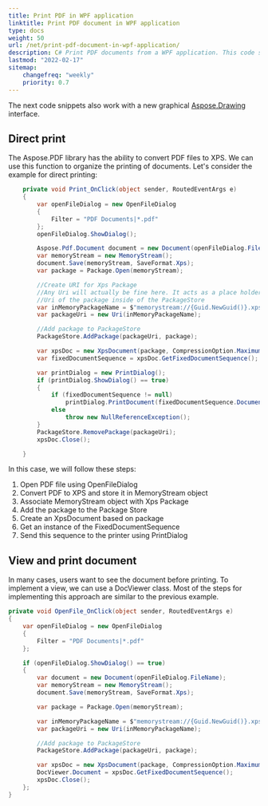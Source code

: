 ```yaml
---
title: Print PDF in WPF application
linktitle: Print PDF document in WPF application
type: docs
weight: 50
url: /net/print-pdf-document-in-wpf-application/
description: C# Print PDF documents from a WPF application. This code sample shows how to print PDF documents from a WPF application using C#.
lastmod: "2022-02-17"
sitemap:
    changefreq: "weekly"
    priority: 0.7
---
```

<script type="application/ld+json">
{
    "@context": "https://schema.org",
    "@type": "TechArticle",
    "headline": "Print PDF in WPF application",
    "alternativeHeadline": "How to print PDF in WPF application",
    "author": {
        "@type": "Person",
        "name":"Anastasiia Holub",
        "givenName": "Anastasiia",
        "familyName": "Holub",
        "url":"https://www.linkedin.com/in/anastasiia-holub-750430225/"
    },
    "genre": "pdf document generation",
    "keywords": "pdf, c#, pdf in WPF application",
    "wordcount": "302",
    "proficiencyLevel":"Beginner",
    "publisher": {
        "@type": "Organization",
        "name": "Aspose.PDF Doc Team",
        "url": "https://products.aspose.com/pdf",
        "logo": "https://www.aspose.cloud/templates/aspose/img/products/pdf/aspose_pdf-for-net.svg",
        "alternateName": "Aspose",
        "sameAs": [
            "https://facebook.com/aspose.pdf/",
            "https://twitter.com/asposepdf",
            "https://www.youtube.com/channel/UCmV9sEg_QWYPi6BJJs7ELOg/featured",
            "https://www.linkedin.com/company/aspose",
            "https://stackoverflow.com/questions/tagged/aspose",
            "https://aspose.quora.com/",
            "https://aspose.github.io/"
        ],
        "contactPoint": [
            {
                "@type": "ContactPoint",
                "telephone": "+1 903 306 1676",
                "contactType": "sales",
                "areaServed": "US",
                "availableLanguage": "en"
            },
            {
                "@type": "ContactPoint",
                "telephone": "+44 141 628 8900",
                "contactType": "sales",
                "areaServed": "GB",
                "availableLanguage": "en"
            },
            {
                "@type": "ContactPoint",
                "telephone": "+61 2 8006 6987",
                "contactType": "sales",
                "areaServed": "AU",
                "availableLanguage": "en"
            }
        ]
    },
    "url": "/net/print-pdf-document-in-wpf-application/",
    "mainEntityOfPage": {
        "@type": "WebPage",
        "@id": "/net/print-pdf-document-in-wpf-application/"
    },
    "dateModified": "2022-02-04",
    "description": "C# Print PDF documents from a WPF application. This code sample shows how to print PDF documents from a WPF application using C#."
}
</script>

The next code snippets also work with a new graphical [Aspose.Drawing](/pdf/net/drawing/) interface.

## Direct print

The Aspose.PDF library has the ability to convert PDF files to XPS. We can use this function to organize the printing of documents.
Let's consider the example for direct printing:

```csharp
    private void Print_OnClick(object sender, RoutedEventArgs e)
    {
        var openFileDialog = new OpenFileDialog
        {
            Filter = "PDF Documents|*.pdf"
        };
        openFileDialog.ShowDialog();

        Aspose.Pdf.Document document = new Document(openFileDialog.FileName);
        var memoryStream = new MemoryStream();
        document.Save(memoryStream, SaveFormat.Xps);
        var package = Package.Open(memoryStream);

        //Create URI for Xps Package
        //Any Uri will actually be fine here. It acts as a place holder for the
        //Uri of the package inside of the PackageStore
        var inMemoryPackageName = $"memorystream://{Guid.NewGuid()}.xps";
        var packageUri = new Uri(inMemoryPackageName);

        //Add package to PackageStore
        PackageStore.AddPackage(packageUri, package);

        var xpsDoc = new XpsDocument(package, CompressionOption.Maximum, inMemoryPackageName);
        var fixedDocumentSequence = xpsDoc.GetFixedDocumentSequence();

        var printDialog = new PrintDialog();
        if (printDialog.ShowDialog() == true)
        {
            if (fixedDocumentSequence != null)
                printDialog.PrintDocument(fixedDocumentSequence.DocumentPaginator, "A fixed document");
            else
                throw new NullReferenceException();
        }
        PackageStore.RemovePackage(packageUri);
        xpsDoc.Close();

    }
```

In this case, we will follow these steps:

1. Open PDF file using OpenFileDialog
1. Convert PDF to XPS and store it in MemoryStream object
1. Associate MemoryStream object with Xps Package
1. Add the package to the Package Store
1. Create an XpsDocument based on package
1. Get an instance of the FixedDocumentSequence
1. Send this sequence to the printer using PrintDialog

## View and print document

In many cases, users want to see the document before printing. To implement a view, we can use a DocViewer class.
Most of the steps for implementing this approach are similar to the previous example.

```csharp
private void OpenFile_OnClick(object sender, RoutedEventArgs e)
{
    var openFileDialog = new OpenFileDialog
    {
        Filter = "PDF Documents|*.pdf"
    };

    if (openFileDialog.ShowDialog() == true)
    {
        var document = new Document(openFileDialog.FileName);
        var memoryStream = new MemoryStream();
        document.Save(memoryStream, SaveFormat.Xps);

        var package = Package.Open(memoryStream);

        var inMemoryPackageName = $"memorystream://{Guid.NewGuid()}.xps";
        var packageUri = new Uri(inMemoryPackageName);

        //Add package to PackageStore
        PackageStore.AddPackage(packageUri, package);

        var xpsDoc = new XpsDocument(package, CompressionOption.Maximum, inMemoryPackageName);
        DocViewer.Document = xpsDoc.GetFixedDocumentSequence();
        xpsDoc.Close();
    };
}
```

<script type="application/ld+json">
{
    "@context": "http://schema.org",
    "@type": "SoftwareApplication",
    "name": "Aspose.PDF for .NET Library",
    "image": "https://www.aspose.cloud/templates/aspose/img/products/pdf/aspose_pdf-for-net.svg",
    "url": "https://www.aspose.com/",
    "publisher": {
        "@type": "Organization",
        "name": "Aspose.PDF",
        "url": "https://products.aspose.com/pdf",
        "logo": "https://www.aspose.cloud/templates/aspose/img/products/pdf/aspose_pdf-for-net.svg",
        "alternateName": "Aspose",
        "sameAs": [
            "https://facebook.com/aspose.pdf/",
            "https://twitter.com/asposepdf",
            "https://www.youtube.com/channel/UCmV9sEg_QWYPi6BJJs7ELOg/featured",
            "https://www.linkedin.com/company/aspose",
            "https://stackoverflow.com/questions/tagged/aspose",
            "https://aspose.quora.com/",
            "https://aspose.github.io/"
        ],
        "contactPoint": [
            {
                "@type": "ContactPoint",
                "telephone": "+1 903 306 1676",
                "contactType": "sales",
                "areaServed": "US",
                "availableLanguage": "en"
            },
            {
                "@type": "ContactPoint",
                "telephone": "+44 141 628 8900",
                "contactType": "sales",
                "areaServed": "GB",
                "availableLanguage": "en"
            },
            {
                "@type": "ContactPoint",
                "telephone": "+61 2 8006 6987",
                "contactType": "sales",
                "areaServed": "AU",
                "availableLanguage": "en"
            }
        ]
    },
    "offers": {
        "@type": "Offer",
        "price": "1199",
        "priceCurrency": "USD"
    },
    "applicationCategory": "PDF Manipulation Library for .NET",
    "downloadUrl": "https://www.nuget.org/packages/Aspose.PDF/",
    "operatingSystem": "Windows, MacOS, Linux",
    "screenshot": "https://docs.aspose.com/pdf/net/create-pdf-document/screenshot.png",
    "softwareVersion": "2022.1",
    "aggregateRating": {
        "@type": "AggregateRating",
        "ratingValue": "5",
        "ratingCount": "16"
    }
}
</script>

